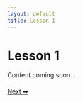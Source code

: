 ```yaml
---
layout: default
title: Lesson 1
---
```


# Lesson 1

Content coming soon...

<div style="margin-top: 20px;">
<a href="/docs/intermediate/Lessons/lesson_2.html">Next ➡</a>
</div>

